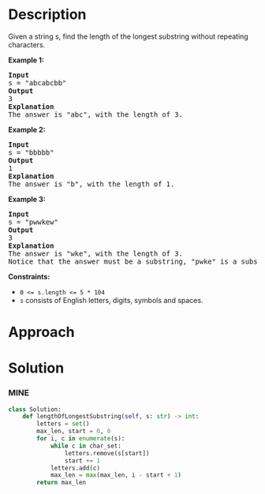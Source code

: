 # Description
Given a string s, find the length of the longest substring without repeating characters.

**Example 1:**
<pre><strong>Input</strong>
s = "abcabcbb"
<strong>Output</strong> 
3
<strong>Explanation</strong>
The answer is "abc", with the length of 3.
</pre>

**Example 2:**

<pre><strong>Input</strong>
s = "bbbbb"
<strong>Output</strong> 
1
<strong>Explanation</strong>
The answer is "b", with the length of 1.
</pre>

**Example 3:**

<pre><strong>Input</strong>
s = "pwwkew"
<strong>Output</strong> 
3
<strong>Explanation</strong>
The answer is "wke", with the length of 3.
Notice that the answer must be a substring, "pwke" is a subsequence and not a substring.
</pre> 

**Constraints:**
* `0 <= s.length <= 5 * 104`
* `s` consists of English letters, digits, symbols and spaces.

# Approach

# Solution

### MINE
```python
class Solution:
    def lengthOfLongestSubstring(self, s: str) -> int:
        letters = set()
        max_len, start = 0, 0
        for i, c in enumerate(s):
            while c in char_set:
                letters.remove(s[start])
                start += 1
            letters.add(c)
            max_len = max(max_len, i - start + 1)
        return max_len
```
